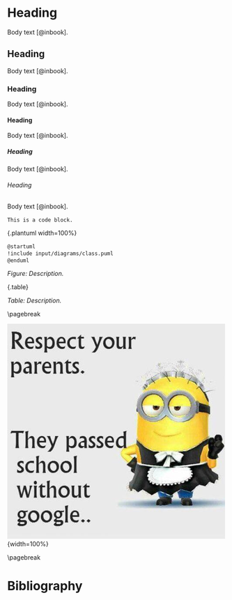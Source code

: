 # Heading

Body text [@inbook].

## Heading

Body text [@inbook].

### Heading

Body text [@inbook].

#### Heading

Body text [@inbook].

##### Heading

Body text [@inbook].

###### Heading

Body text [@inbook].

```
This is a code block.
```

[](input/diagrams/class.puml){.plantuml width=100%}

```{.plantuml width=100%}
@startuml
!include input/diagrams/class.puml
@enduml
```

_Figure: Description._

[](input/tables/table.csv){.table}

_Table: Description._

\pagebreak

![](input/images/image.png){width=100%}

\pagebreak

# Bibliography